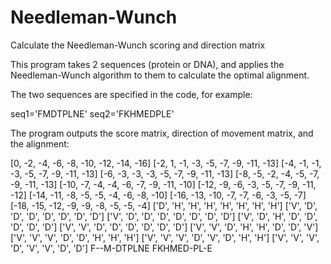 # Needleman-Wunch
Calculate the Needleman-Wunch scoring and direction matrix

This program takes 2 sequences (protein or DNA), and applies the Needleman-Wunch algorithm to them to calculate the optimal alignment.

The two sequences are specified in the code, for example:

seq1='FMDTPLNE'
seq2='FKHMEDPLE'

The program outputs the score matrix, direction of movement matrix, and the alignment:

[0, -2, -4, -6, -8, -10, -12, -14, -16]
[-2, 1, -1, -3, -5, -7, -9, -11, -13]
[-4, -1, -1, -3, -5, -7, -9, -11, -13]
[-6, -3, -3, -3, -5, -7, -9, -11, -13]
[-8, -5, -2, -4, -5, -7, -9, -11, -13]
[-10, -7, -4, -4, -6, -7, -9, -11, -10]
[-12, -9, -6, -3, -5, -7, -9, -11, -12]
[-14, -11, -8, -5, -5, -4, -6, -8, -10]
[-16, -13, -10, -7, -7, -6, -3, -5, -7]
[-18, -15, -12, -9, -9, -8, -5, -5, -4]
['D', 'H', 'H', 'H', 'H', 'H', 'H', 'H']
['V', 'D', 'D', 'D', 'D', 'D', 'D', 'D']
['V', 'D', 'D', 'D', 'D', 'D', 'D', 'D']
['V', 'D', 'H', 'D', 'D', 'D', 'D', 'D']
['V', 'V', 'D', 'D', 'D', 'D', 'D', 'D']
['V', 'V', 'D', 'H', 'H', 'D', 'D', 'V']
['V', 'V', 'V', 'D', 'D', 'H', 'H', 'H']
['V', 'V', 'V', 'D', 'V', 'D', 'H', 'H']
['V', 'V', 'V', 'D', 'V', 'V', 'D', 'D']
F--M-DTPLNE
FKHMED-PL-E
